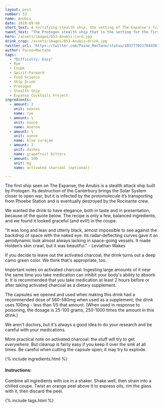 ```yaml
---
layout: post
number: 53
name: Anubis
date: 2018-09-06
short_text: A terrifying stealth ship, the setting of The Expanse's first scene.
tweet_text: "The Protogen stealth ship that is the setting for the first scene in The Expanse: Julie Mao's escape from her captivity and discovery of the protomolecule infection."
hero: /assets/images/053-Anubis-card.jpg
drink_crop: /assets/images/053-Anubis-drink.jpg
twitter_url: "https://twitter.com/Paine_MacTane/status/1037770217844367360"
author: Paine×Mactane
tags:
  - "Difficulty: Easy"
  - Rye
  - Coupe
  - Spirit-Forward
  - Food Science
  - Ship Drink
  - Protogen
  - Stealth Ship
  - Expanse Cocktails Project
ingredients:
  - amount: 2
    unit: ounces
    name: rye
  - amount: ½
    unit: ounce
    name: Averna
  - amount: ½
    unit: ounce
    name: blue curaçao
  - amount: 2
    unit: dashes
    name: grapefruit bitters
  - amount: 100
    unit: mg
    name: activated charcoal (optional)

---
```


The first ship seen on The Expanse, the Anubis is a stealth attack ship built by Protogen. Its destruction of the Canterbury brings the Solar System closer to open war, but it is infected by the protomolecule it’s transporting from Phoebe Station and is eventually destroyed by the Rocinante crew.

We wanted the drink to have elegance, both in taste and in presentation, because of the quote below. The recipe is only a few, balanced ingredients, and we found it looked graceful (and evil!) in the coupe.

"It was long and lean and utterly black, almost impossible to see against the backdrop of space with the naked eye. Its radar-deflecting curves gave it an aerodynamic look almost always lacking in space-going vessels. It made Holden’s skin crawl, but it was beautiful." - Leviathan Wakes

If you decide to leave out the activated charcoal, the drink turns out a deep camo green color. We think that's appropriate, too. 

Important notes on activated charcoal: Ingesting large amounts of it near the same time you take medication can inhibit your body's ability to absorb it. It is recommended that you take medication at least 2 hours before or after taking activated charcoal as a dietary supplement.

The capsules we opened and used when making this drink had a recommended dose of 560-580mg when used as a supplement; the drink uses 100mg - less than 1/5 that amount. (When used in response to poisoning, the dosage is 25-100 grams, 250-1000 times the amount in this drink.)

We aren't doctors, but it's always a good idea to do your research and be careful with your medications.

More practical note on activated charcoal: the stuff will try to get *everywhere*. But cleanup is fairly easy if you keep it over the sink at all times. Be careful when cutting the capsule open; it may try to explode.

{% include ingredients.html %}

#### Instructions:

Combine all ingredients with ice in a shaker. Shake well, then strain into a chilled coupe. Twist an orange peel above it to express oils, rim the glass with it, then discard the peel.

{% include tags.html %}
